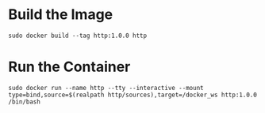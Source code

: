 # Build the Image
`sudo docker build --tag http:1.0.0 http`

# Run the Container
`sudo docker run --name http --tty --interactive --mount type=bind,source=$(realpath http/sources),target=/docker_ws http:1.0.0 /bin/bash`
